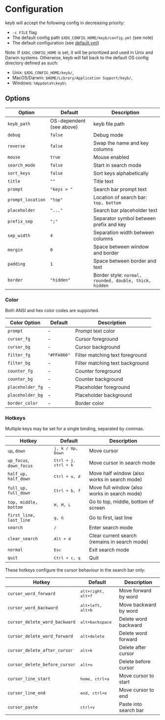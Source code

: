# Configuration

keyb will accept the following config in decreasing priority:

- `-c FILE` flag
- The default config path `$XDG_CONFIG_HOME/keyb/config.yml` (see note)
- The default configuration (see [default.yml](default.yml))

Note: If `$XDG_CONFIG_HOME` is set, it will be prioritized and used in Unix and Darwin
systems. Otherwise, keyb will fall back to the default OS config directory
defined as such:

- Unix: `$XDG_CONFIG_HOME/keyb/`,
- MacOS/Darwin: `$HOME/Library/Application Support/keyb/`,
- Windows: `%Appdata%\keyb\`

## Options

| Option        | Default                  | Description |
| ------------- | ------------------------ | ----------- |
| `keyb_path`   | OS-dependent (see above) | keyb file path |
| `debug`       | `false`                  | Debug mode |
| `reverse`     | `false`                  | Swap the name and key columns |
| `mouse`       | `true`                   | Mouse enabled |
| `search_mode` | `false`                  | Start in search mode |
| `sort_keys`   | `false`                  | Sort keys alphabetically |
| `title`       | `""`                     | Title text |
| `prompt`      | `"keys > "`              | Search bar prompt text |
| `prompt_location` | `"top"`                | Location of search bar: `top, bottom` |
| `placeholder` | `"..."`                  | Search bar placeholder text |
| `prefix_sep`  | `";"`                    | Separator symbol between prefix and key |
| `sep_width`   | `4`                      | Separation width between columns |
| `margin`      | `0`                      | Space between window and border |
| `padding`     | `1`                      | Space between border and text |
| `border`      | `"hidden"`               | Border style: `normal, rounded, double, thick, hidden`|

### Color
Both ANSI and hex color codes are supported.

| Color Option     | Default    | Description |
| ---------------- | ---------- | ----------- |
| `prompt`         | -          | Prompt text color |
| `cursor_fg`      | -          | Cursor foreground |
| `cursor_bg`      | -          | Cursor background |
| `filter_fg`      | `"#FFA066"`| Filter matching text foreground |
| `filter_bg`      | -          | Filter matching text background |
| `counter_fg`     | -          | Counter foreground |
| `counter_bg`     | -          | Counter background |
| `placeholder_fg` | -          | Placeholder foreground |
| `placeholder_bg` | -          | Placeholder background |
| `border_color`   | -          | Border color |

### Hotkeys
Multiple keys may be set for a single binding, separated by commas.

| Hotkey                  | Default                    | Description      |
| ----------------------- | -------------------------- | ---------------- |
| `up`, `down`            | <kbd>j, k / Up, Down</kbd> | Move cursor      |
| `up_focus`, `down_focus`| <kbd>Ctrl + j, ctrl + k </kbd> | Move cursor in search mode |
| `half_up, half_down`    | <kbd>Ctrl + u, d</kbd>     | Move half window (also works in search mode) |
| `full_up, full_down`    | <kbd>Ctrl + b, f</kbd>     | Move full window (also works in search mode) |
| `top, middle, bottom`   | <kbd>H, M, L</kbd>         | Go to top, middle, bottom of screen |
| `first_line, last_line` | <kbd>g, G</kbd>            | Go to first, last line |
| `search`                | <kbd>/</kbd>               | Enter search mode      |
| `clear_search`          | <kbd>Alt + d</kbd>         | Clear current search (remains in search mode) |
| `normal`                | <kbd>Esc</kbd>             | Exit search mode |
| `quit`                  | <kbd>Ctrl + c, q</kbd>     | Quit		      |

These hotkeys configure the cursor behaviour in the search bar only:

| Hotkey                  | Default                     | Description      |
| ----------------------- | --------------------------- | ---------------- |
| `cursor_word_forward`     | <kbd>alt+right, alt+f</kbd> | Move forward by word |
| `cursor_word_backward`    | <kbd>alt+left, alt+b</kbd>  | Move backward by word |
| `cursor_delete_word_backward` | <kbd>alt+backspace</kbd> | Delete word backward |
| `cursor_delete_word_forward`  | <kbd>alt+delete</kbd>   | Delete word forward |
| `cursor_delete_after_cursor`  | <kbd>alt+k</kbd>        | Delete after cursor |
| `cursor_delete_before_cursor` | <kbd>alt+u</kbd>        | Delete before cursor |
| `cursor_line_start`       | <kbd>home, ctrl+a</kbd>     | Move cursor to start |
| `cursor_line_end`         | <kbd>end, ctrl+e</kbd>      | Move cursor to end |
| `cursor_paste`            | <kbd>ctrl+v</kbd>           | Paste into search bar|
